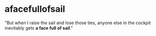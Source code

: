 # afacefullofsail

"But when I raise the sail and lose those ties, anyone else in the cockpit inevitably gets **a face full of sail**."
